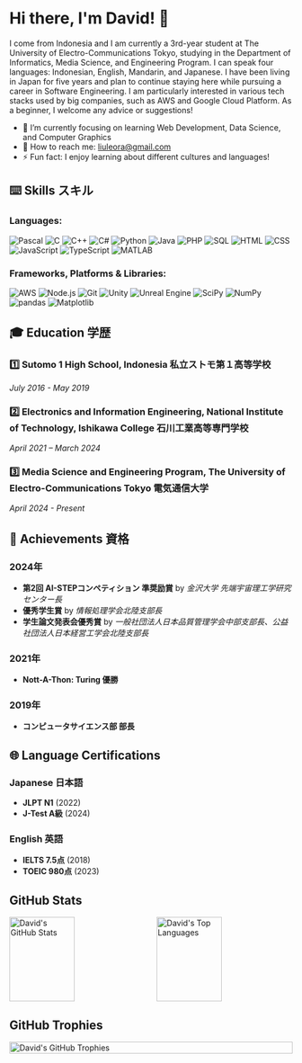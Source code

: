 # Hi there, I'm David! 🫡

I come from Indonesia and I am currently a 3rd-year student at The University of Electro-Communications Tokyo, studying in the Department of Informatics, Media Science, and Engineering Program. I can speak four languages: Indonesian, English, Mandarin, and Japanese. I have been living in Japan for five years and plan to continue staying here while pursuing a career in Software Engineering. I am particularly interested in various tech stacks used by big companies, such as AWS and Google Cloud Platform. As a beginner, I welcome any advice or suggestions!

- 🌱 I’m currently focusing on learning Web Development, Data Science, and Computer Graphics
- 📱 How to reach me: liuleora@gmail.com
- ⚡ Fun fact: I enjoy learning about different cultures and languages!

## ⌨️ Skills スキル

### Languages:
![Pascal](https://img.shields.io/badge/Pascal-%2338B2AC.svg?style=for-the-badge&logo=Pascal&logoColor=white)
![C](https://img.shields.io/badge/C-%2300599C.svg?style=for-the-badge&logo=c&logoColor=white)
![C++](https://img.shields.io/badge/C++-%2300599C.svg?style=for-the-badge&logo=c%2B%2B&logoColor=white)
![C#](https://img.shields.io/badge/C%23-%23239120.svg?style=for-the-badge&logo=c-sharp&logoColor=white)
![Python](https://img.shields.io/badge/Python-%233776AB.svg?style=for-the-badge&logo=python&logoColor=white)
![Java](https://img.shields.io/badge/Java-%23ED8B00.svg?style=for-the-badge&logo=java&logoColor=white)
![PHP](https://img.shields.io/badge/PHP-777BB4.svg?style=for-the-badge&logo=php&logoColor=white)
![SQL](https://img.shields.io/badge/SQL-4479A1.svg?style=for-the-badge&logo=sql&logoColor=white)
![HTML](https://img.shields.io/badge/HTML5-%23E34F26.svg?style=for-the-badge&logo=html5&logoColor=white)
![CSS](https://img.shields.io/badge/CSS3-%231572B6.svg?style=for-the-badge&logo=css3&logoColor=white)
![JavaScript](https://img.shields.io/badge/JavaScript-%23F7DF1E.svg?style=for-the-badge&logo=javascript&logoColor=black)
![TypeScript](https://img.shields.io/badge/TypeScript-%23007ACC.svg?style=for-the-badge&logo=typescript&logoColor=white)
![MATLAB](https://img.shields.io/badge/MATLAB-%23FF9100.svg?style=for-the-badge&logo=mathworks&logoColor=white)

### Frameworks, Platforms & Libraries:
![AWS](https://img.shields.io/badge/AWS-%23232F3E.svg?style=for-the-badge&logo=amazon-aws&logoColor=white)
![Node.js](https://img.shields.io/badge/Node.js-%23339933.svg?style=for-the-badge&logo=nodedotjs&logoColor=white)
![Git](https://img.shields.io/badge/Git-%23F05033.svg?style=for-the-badge&logo=git&logoColor=white)
![Unity](https://img.shields.io/badge/Unity-%23000000.svg?style=for-the-badge&logo=unity&logoColor=white)
![Unreal Engine](https://img.shields.io/badge/Unreal_Engine-%23313131.svg?style=for-the-badge&logo=unreal-engine&logoColor=white)
![SciPy](https://img.shields.io/badge/SciPy-8CAAE6.svg?style=for-the-badge&logo=scipy&logoColor=white)
![NumPy](https://img.shields.io/badge/NumPy-013243.svg?style=for-the-badge&logo=numpy&logoColor=white)
![pandas](https://img.shields.io/badge/pandas-150458.svg?style=for-the-badge&logo=pandas&logoColor=white)
![Matplotlib](https://img.shields.io/badge/Matplotlib-333333.svg?style=for-the-badge&logo=matplotlib&logoColor=white)

## 🎓 Education 学歴

### 1️⃣ Sutomo 1 High School, Indonesia 私立ストモ第１高等学校
*July 2016 - May 2019*

### 2️⃣ Electronics and Information Engineering, National Institute of Technology, Ishikawa College 石川工業高等専門学校
*April 2021 – March 2024*

### 3️⃣ Media Science and Engineering Program, The University of Electro-Communications Tokyo 電気通信大学
*April 2024 - Present*

## 🌟 Achievements 資格

### 2024年
- **第2回 AI-STEPコンペティション 準奨励賞** by *金沢大学 先端宇宙理工学研究センター長*
- **優秀学生賞** by *情報処理学会北陸支部長*
- **学生論文発表会優秀賞** by *一般社団法人日本品質管理学会中部支部長、公益社団法人日本経営工学会北陸支部長*

### 2021年
- **Nott-A-Thon: Turing 優勝**

### 2019年
- **コンピュータサイエンス部 部長**

## 🌐 Language Certifications
### Japanese 日本語
- **JLPT N1** (2022)
- **J-Test A級** (2024)

### English 英語
- **IELTS 7.5点** (2018)
- **TOEIC 980点** (2023)

## GitHub Stats
<div style="display: flex; justify-content: space-between;">
  <img src="https://github-readme-stats.vercel.app/api?username=davidleora&show_icons=true&theme=radical" alt="David's GitHub Stats" style="width: 48%; height: 150px;">
  <img src="https://github-readme-stats.vercel.app/api/top-langs/?username=davidleora&layout=compact&theme=radical" alt="David's Top Languages" style="width: 48%; height: 150px;">
</div>

## GitHub Trophies
<div style="display: flex; justify-content: center; align-items: center;">
  <img src="https://github-profile-trophy.vercel.app/?username=davidleora&theme=radical&column=6&margin-w=15&margin-h=15" alt="David's GitHub Trophies" style="width: 100%;">
</div>
